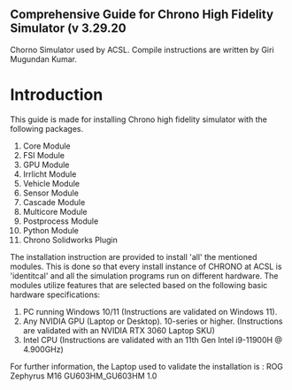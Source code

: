 ## Comprehensive Guide for Chrono High Fidelity Simulator (v 3.29.20
Chorno Simulator used by ACSL. Compile instructions are written by Giri Mugundan Kumar.

# Introduction
This guide is made for installing Chrono high fidelity simulator with the following packages. 

1. Core Module
2. FSI Module
3. GPU Module
4. Irrlicht Module
5. Vehicle Module
6. Sensor Module
7. Cascade Module
8. Multicore Module
9. Postprocess Module
10. Python Module
11. Chrono Solidworks Plugin

The installation instruction are provided to install 'all' the mentioned modules. This is done so that every install instance of CHRONO at ACSL is 'identitcal' and all the simulation programs run on different hardware. The modules utilize features that are selected based on the following basic hardware specifications:

1. PC running Windows 10/11 (Instructions are validated on Windows 11).
2. Any NVIDIA GPU (Laptop or Desktop). 10-series or higher. (Instructions are validated with an NVIDIA RTX 3060 Laptop SKU)
3. Intel CPU (Instructions are validated with an 11th Gen Intel i9-11900H @ 4.900GHz)

For further information, the Laptop used to validate the installation is : ROG Zephyrus M16 GU603HM_GU603HM 1.0
